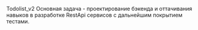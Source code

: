 Todolist_v2
Основная задача - проектирование бэкенда и оттачивания навыков в разработке RestApi сервисов с дальнейшим покрытием тестами.

